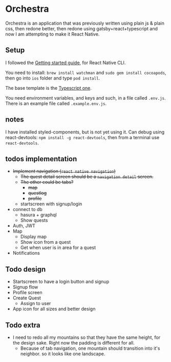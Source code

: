 # Orchestra

Orchestra is an application that was previously written using plain js & plain css, then redone better, then redone using gatsby+react+typescript and now I am attempting to make it React Native.

## Setup

I followed the [Getting started guide](https://reactnative.dev/docs/0.60/getting-started), for React Native CLI.

You need to install: `brew install watchman` and `sudo gem install cocoapods`, then go into `ios` folder and type `pod install`.

The base template is the [Typescript one](https://reactnative.dev/docs/typescript).

You need environment variables, and keys and such, in a file called `.env.js`. There is an example file called `.example.env.js`.

## notes

I have installed styled-components, but is not yet using it.
Can debug using react-devtools: `npm install -g react-devtools`, then from a terminal use `react-devtools`.

## todos implementation

- ~~Implement navigation (`react native navigation`)~~
  - ~~The quest detail screen should be a `navigation detail` screen.~~
  - ~~The other could be tabs?~~
    - ~~map~~
    - ~~questlog~~
    - ~~profile~~
  - startscreen with signup/login
- connect to db
  - hasura + graphql
  - Show quests
- Auth, JWT
- Map
  - Display map
  - Show icon from a quest
  - Get when user is in area for a quest
- Notifications

## Todo design

- Startscreen to have a login button and signup
- Signup flow
- Profile screen
- Create Quest
  - Assign to user
- App icon for all sizes and better design

## Todo extra

- I need to redo all my mountains so that they have the same height, for the design sake. Right now the padding is different for all.
  - Because of tab navigation, one mountain should transition into it's neighbor. so it looks like one landscape.

